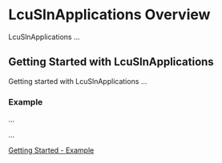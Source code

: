 # LcuSlnApplications Overview

LcuSlnApplications ...

## Getting Started with LcuSlnApplications

Getting started with LcuSlnApplications ...

### Example

...

...

[Getting Started - Example](getting-started/example.md)
